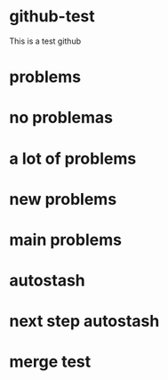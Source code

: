 # github-test

This is a test github

# problems
# no problemas
# a lot of problems
# new problems
# main problems
# autostash
# next step autostash
# merge test
